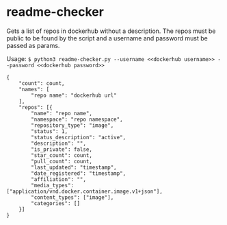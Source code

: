 # readme-checker
Gets a list of repos in dockerhub without a description. The repos must be public to be found by the script and a username and password must be passed as params.

Usage:
`$ python3 readme-checker.py --username <<dockerhub username>> --password <<dockerhub password>>`
```
{
    "count": count,
    "names": [
        "repo name": "dockerhub url"
    ],
    "repos": [{
        "name": "repo name", 
        "namespace": "repo namespace", 
        "repository_type": "image", 
        "status": 1, 
        "status_description": "active", 
        "description": "", 
        "is_private": false, 
        "star_count": count, 
        "pull_count": count, 
        "last_updated": "timestamp", 
        "date_registered": "timestamp", 
        "affiliation": "", 
        "media_types": ["application/vnd.docker.container.image.v1+json"], 
        "content_types": ["image"], 
        "categories": []
    }]
}

```
